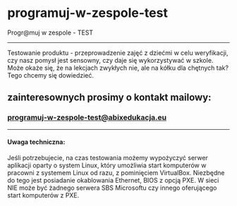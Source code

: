 # programuj-w-zespole-test
Progr@muj w zespole - TEST

---

Testowanie produktu - przeprowadzenie zajęć z dziećmi w celu weryfikacji, czy nasz pomysł jest sensowny, czy daje się wykorzystywać w szkole. Może okaże się, że na lekcjach zwykłych nie, ale na kółku dla chętnych tak? Tego chcemy się dowiedzieć.

## zainteresownych prosimy o kontakt mailowy:

### programuj-w-zespole-test@abixedukacja.eu

---

#### Uwaga techniczna:
Jeśli potrzebujecie, na czas testowania możemy wypożyczyć serwer aplikacji oparty o system Linux, który umożliwia start komputerów w pracowni z systemem Linux od razu, z pominięciem VirtualBox.
Niezbędne do tego jest posiadanie okablowania Ethernet, BIOS z opcją PXE. W sieci NIE może być żadnego serwera SBS Microsoftu czy innego oferującego start komputerów z PXE.